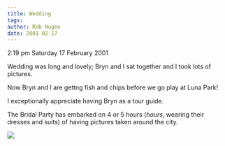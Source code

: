 ```yaml
---
title: Wedding
tags: 
author: Rob Nugen
date: 2001-02-17
---
```


<p class=date>2:19 pm Saturday 17 February 2001</p>

<p>Wedding was long and lovely; Bryn and I sat
together and I took lots of pictures.</p>

<p>Now Bryn and I are gettng fish and chips before we
go play at Luna Park!</p>

<p>I exceptionally appreciate having Bryn as a tour
guide.</p>

<p>The Bridal Party has embarked on 4 or 5 hours
(<em>hours</em>, wearing their dresses and suits) of
having pictures taken around the city.</p>

<p><img src="/images/rob/wL-ROB.gif"/></p>
